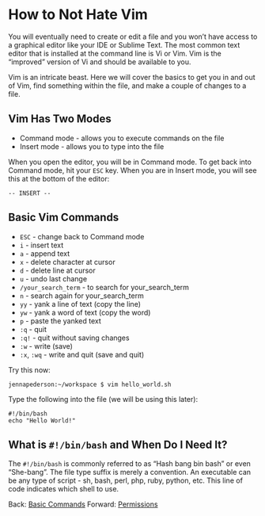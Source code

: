 # How to Not Hate Vim

You will eventually need to create or edit a file and you won’t have access to a graphical editor like your IDE or Sublime Text. The most common text editor that is installed at the command line is Vi or Vim. Vim is the “improved” version of Vi and should be available to you.

Vim is an intricate beast. Here we will cover the basics to get you in and out of Vim, find something within the file, and make a couple of changes to a file.

## Vim Has Two Modes
- Command mode - allows you to execute commands on the file
- Insert mode - allows you to type into the file

When you open the editor, you will be in Command mode. To get back into Command mode, hit your `ESC` key. When you are in Insert mode, you will see this at the bottom of the editor:

```
-- INSERT --
```

## Basic Vim Commands
- `ESC` - change back to Command mode
- `i` - insert text
- `a` - append text
- `x` - delete character at cursor
- `d` - delete line at cursor
- `u` - undo last change
- `/your_search_term` - to search for your_search_term
- `n` - search again for your_search_term
- `yy` - yank a line of text (copy the line)
- `yw` - yank a word of text (copy the word)
- `p` - paste the yanked text
- `:q` - quit
- `:q!` - quit without saving changes
- `:w` - write (save)
- `:x`, `:wq` - write and quit (save and quit)

Try this now:

```
jennapederson:~/workspace $ vim hello_world.sh
```

Type the following into the file (we will be using this later):
```
#!/bin/bash
echo "Hello World!"
```

## What is `#!/bin/bash` and When Do I Need It?

The `#!/bin/bash` is commonly referred to as “Hash bang bin bash” or even “She-bang”. The file type suffix is merely a convention. An executable can be any type of script - sh, bash, perl, php, ruby, python, etc. This line of code indicates which shell to use.

Back: [Basic Commands](04_basic_commands.md)
Forward: [Permissions](06_permissions.md)
